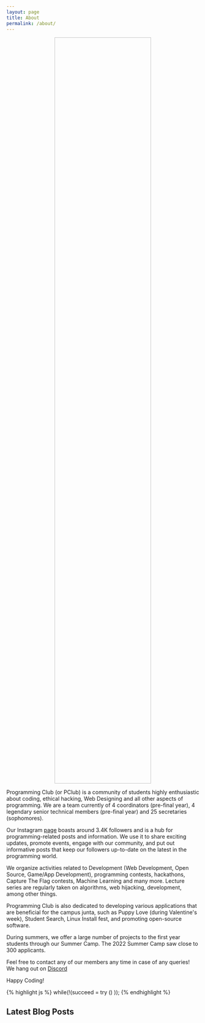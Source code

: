 ```yaml
---
layout: page
title: About
permalink: /about/
---
```

<p align="center">
<img data-src="/images/pclub_logo.png" style="width:50%; height:50%;"/>
</p>


Programming Club (or PClub) is a community of students highly enthusiastic about coding, ethical hacking, Web Designing and all other aspects of programming. We are a team currently of 4 coordinators (pre-final year), 4 legendary senior technical members (pre-final year) and 25 secretaries (sophomores).

Our Instagram [page](https://www.instagram.com/pclubiitk/) boasts around 3.4K followers and is a hub for programming-related posts and information. We use it to share exciting updates, promote events, engage with our community, and put out informative posts that keep our followers up-to-date on the latest in the programming world.

We organize activities related to Development (Web Development, Open Source, Game/App Development), programming contests, hackathons, Capture The Flag contests, Machine Learning and many more. Lecture series are regularly taken on algorithms, web hijacking, development, among other things.

Programming Club is also dedicated to developing various applications that are beneficial for the campus junta, such as Puppy Love (during Valentine's week), Student Search, Linux Install fest, and promoting open-source software.

During summers, we offer a large number of projects to the first year students through our Summer Camp. The 2022 Summer Camp saw close to 300 applicants.

Feel free to contact any of our members any time in case of any queries! We hang out on [Discord](https://discord.gg/RGSSrYDTKw)

Happy Coding!

{% highlight js %}
while(!(succeed = try () ));
{% endhighlight %}

<h2> Latest Blog Posts </h2>

